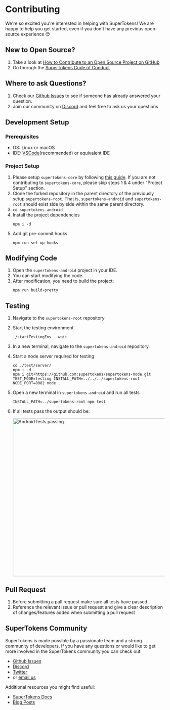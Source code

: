 # Contributing

We're so excited you're interested in helping with SuperTokens! We are happy to help you get started, even if you don't have any previous open-source experience :blush:

## New to Open Source?
1. Take a look at [How to Contribute to an Open Source Project on GitHub](https://egghead.io/courses/how-to-contribute-to-an-open-source-project-on-github)
2. Go thorugh the [SuperTokens Code of Conduct](https://github.com/supertokens/supertokens-android/blob/master/CODE_OF_CONDUCT.md)

## Where to ask Questions?
1. Check our [Github Issues](https://github.com/supertokens/supertokens-android/issues) to see if someone has already answered your question.  
2. Join our community on [Discord](https://supertokens.io/discord) and feel free to ask us your questions  


## Development Setup  

### Prerequisites
- OS: Linux or macOS
- IDE: [VSCode](https://code.visualstudio.com/download)(recommended) or equivalent IDE  

### Project Setup
1. Please setup `supertokens-core` by following [this guide](https://github.com/supertokens/supertokens-core/blob/master/CONTRIBUTING.md#development-setup). If you are not contributing to `supertokens-core`, please skip  steps 1 & 4 under "Project Setup" section.
2. Clone the forked repository in the parent directory of the previously setup `supertokens-root`.  That is, `supertokens-android` and `supertokens-root` should exist side by side within the same parent directory.
3. `cd supertokens-android`
4. Install the project dependencies
   ```
   npm i -d
   ```
5. Add git pre-commit hooks
   ```
   npm run set-up-hooks
   ```

## Modifying Code  
1. Open the `supertokens-android` project in your IDE.
2. You can start modifying the code.
3. After modification, you need to build the project:
   ```
   npm run build-pretty
   ```

## Testing
1. Navigate to the `supertokens-root` repository
2. Start the testing environment
   ```
   ./startTestingEnv --wait
   ```
3. In a new terminal, navigate to the `supertokens-android` repository.
4. Start a node server required for testing
   ```
   cd ./test/server/
   npm i -d
   npm i git+https://github.com:supertokens/supertokens-node.git
   TEST_MODE=testing INSTALL_PATH=../../../supertokens-root NODE_PORT=8082 node .
   ```
5. Open a new terminal in `supertokens-android` and run all tests
   ```
   INSTALL_PATH=../supertokens-root npm test
   ```
6. If all tests pass the output should be:

   <img src="https://github.com/supertokens/supertokens-logo/blob/master/images/supertokens-android-tests-passing.png" alt="Android tests passing" width="500px">


## Pull Request
1. Before submitting a pull request make sure all tests have passed
2. Reference the relevant issue or pull request and give a clear description of changes/features added when submitting a pull request

## SuperTokens Community
SuperTokens is made possible by a passionate team and a strong community of developers. If you have any questions or would like to get more involved in the SuperTokens community you can check out:
  - [Github Issues](https://github.com/supertokens/supertokens-android/issues)
  - [Discord](https://supertokens.io/discord)
  - [Twitter](https://twitter.com/supertokensio)
  - or [email us](mailto:team@supertokens.io)
  
Additional resources you might find useful:
  - [SuperTokens Docs](https://supertokens.io/docs/community/getting-started/installation)
  - [Blog Posts](https://supertokens.io/blog/)
